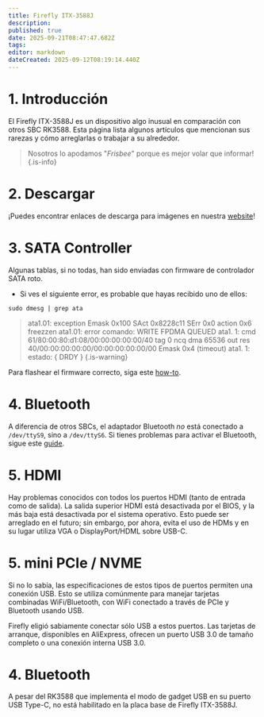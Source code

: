 ```yaml
---
title: Firefly ITX-3588J
description:
published: true
date: 2025-09-21T08:47:47.682Z
tags:
editor: markdown
dateCreated: 2025-09-12T08:19:14.440Z
---
```


# 1. Introducción

El Firefly ITX-3588J es un dispositivo algo inusual en comparación con otros SBC RK3588. Esta página lista algunos artículos que mencionan sus rarezas y cómo arreglarlas o trabajar a su alrededor.

> Nosotros lo apodamos "_Frisbee_" porque es mejor volar que informar!
> {.is-info}

# 2. Descargar

¡Puedes encontrar enlaces de descarga para imágenes en nuestra [website](https://bredos.org/download.html)!

# 3. SATA Controller

Algunas tablas, si no todas, han sido enviadas con firmware de controlador SATA roto.

- Si ves el siguiente error, es probable que hayas recibido uno de ellos:

```
sudo dmesg | grep ata
```

> ata1.01: exception Emask 0x100 SAct 0x8228c11 SErr 0x0 action 0x6 freezzen
> ata1.01: error comando: WRITE FPDMA QUEUED
> ata1. 1: cmd 61/80:00:80:d1:08/00:00:00:00:00/40 tag 0 ncq dma 65536 out
> res 40/00:00:00:00:00/00:00:00:00:00/00 Emask 0x4 (timeout)
> ata1. 1: estado: { DRDY }
> {.is-warning}

Para flashear el firmware correcto, siga este [how-to](/itx-3588j/sata-firmware-fix).

# 4. Bluetooth

A diferencia de otros SBCs, el adaptador Bluetooth _no_ está conectado a `/dev/ttyS9`, sino a `/dev/ttyS6`. Si tienes problemas para activar el Bluetooth, sigue este [guide](/itx-3588j/Bluetooth-Fix).

# 5. HDMI

Hay problemas conocidos con todos los puertos HDMI (tanto de entrada como de salida). La salida superior HDMI está desactivada por el BIOS, y la más baja está desactivada por el sistema operativo. Esto puede ser arreglado en el futuro; sin embargo, por ahora, evita el uso de HDMs y en su lugar utiliza VGA o DisplayPort/HDML sobre USB-C.

# 5. mini PCIe / NVME

Si no lo sabía, las especificaciones de estos tipos de puertos permiten una conexión USB. Esto se utiliza comúnmente para manejar tarjetas combinadas WiFi/Bluetooth, con WiFi conectado a través de PCIe y Bluetooth usando USB.

Firefly eligió sabiamente conectar sólo USB a estos puertos. Las tarjetas de arranque, disponibles en AliExpress, ofrecen un puerto USB 3.0 de tamaño completo o una conexión interna USB 3.0.

# 4. Bluetooth

A pesar del RK3588 que implementa el modo de gadget USB en su puerto USB Type-C, no está habilitado en la placa base de Firefly ITX-3588J.